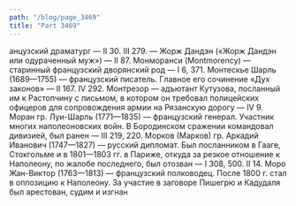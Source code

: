 ```yaml
---
path: "/blog/page_3469"
title: "Part 3469"
---
```


анцузский драматург — II 30. III 279.
— Жорж Дандэн («Жорж Дандэн или одураченный муж») — II 87.
Монморанси (Montmorency) — старинный французский дворянский род — I 6, 371.
Монтескье Шарль (1689—1755) — французский писатель. Главное его сочинение «Дух законов» — II 167. IV 292.
Монтрезор — адъютант Кутузова, посланный им к Растопчину с письмом, в котором он требовал полицейских офицеров для сопровождения армии на Рязанскую дорогу — IV 9.
Моран гр. Луи-Шарль (1771—1835) — французский генерал. Участник многих наполеоновских войн. В Бородинском сражении командовал дивизией, был ранен — III 219, 220.
Морков (Марков) гр. Аркадий Иванович (1747—1827) — русский дипломат. Был посланником в Гааге, Стокгольме и в 1801—1803 гг. в Париже, откуда за резкое отношение к Наполеону, по жалобе последнего, был отозван — I 308, 500. II 14.
Моро Жан-Виктор (1763—1813) — французский полководец. После 1800 г. стал в оппозицию к Наполеону. За участие в заговоре Пишегрю и Кадудаля был арестован, судим и изгнан
